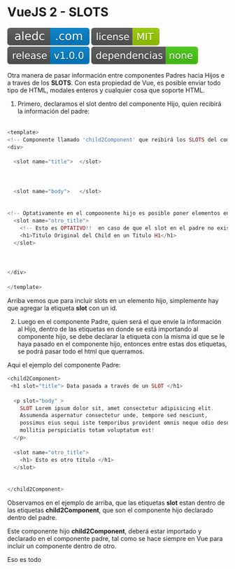 # VueJS 2 - SLOTS

[![aledc.com](https://github.com/aledc7/Scrum-Certification/blob/master/recursos/aledc.com.svg)](https://aledc.com)
[![License](https://github.com/aledc7/Scrum-Certification/blob/master/recursos/mit-license.svg)](https://aledc.com)
[![GitHub release](https://github.com/aledc7/Scrum-Certification/blob/master/recursos/release.svg)](https://aledc.com)
[![Dependencies](https://github.com/aledc7/Scrum-Certification/blob/master/recursos/dependencias-none.svg)](https://aledc.com)

Otra manera de pasar información entre componentes Padres hacia Hijos e a traves de los __SLOTS__.
Con esta propiedad de Vue, es posible enviar todo tipo de HTML, modales enteros y cualquier cosa que soporte HTML.   


1. Primero, declaramos el slot dentro del componente Hijo, quien recibirá la información del padre:   
```php

<template>
<!-- Componente llamado 'child2Component' que reibirá los SLOTS del componente Padre -->
<div>

  <slot name="title">  </slot>
  


  <slot name="body">   </slot>
    
 
<!-- Optativamente en el compoonente hijo es posible poner elementos en caso de que el elemento padre no pase ningún elemento -->  
  <slot name="otro_title">
    <!-- Esto es OPTATIVO!!  en caso de que el slot en el padre no exista, se mostrará este -->
    <h1>Titulo Original del Child en un Titulo H1</h1>
  </slot>



</div>

</template>
````

Arriba vemos que para incluír slots en un elemento hijo, simplemente hay que agregar la etiqueta __slot__ con un id.


2. Luego en el componente Padre, quien será el que envíe la información al Hijo, dentro de las etiquetas en donde se está importando al componente hijo, se debe declarar la etiqueta <slot> con la misma id que se le haya pasado en el componente hijo, entonces entre estas dos etiquetas, se podrá pasar todo el html que querramos.
  
Aqui el ejemplo del componente Padre:  
```php
<child2Component>
 <h1 slot="title"> Data pasada a través de un SLOT </h1>
 
  <p slot="body" >
    SLOT Lorem ipsum dolor sit, amet consectetur adipisicing elit.
    Assumenda aspernatur consectetur unde, tempore sed nesciunt,
    possimus eius sequi iste temporibus provident omnis neque odio deserunt
    mollitia perspiciatis totam voluptatum est!
  </p>
  
  <slot name="otro_title">
    <h1> Esto es otro título </h1>
  </slot>
  
  
</child2Component>
````
Observamos en el ejemplo de arriba, que las etiquetas __slot__ estan dentro de las etiquetas __child2Component__, que son el componente hijo declarado dentro del padre.

Este componente hijo __child2Component__, deberá estar importado y declarado en el componente padre, tal como se hace siempre en Vue para incluír un componente dentro de otro.   

Eso es todo






